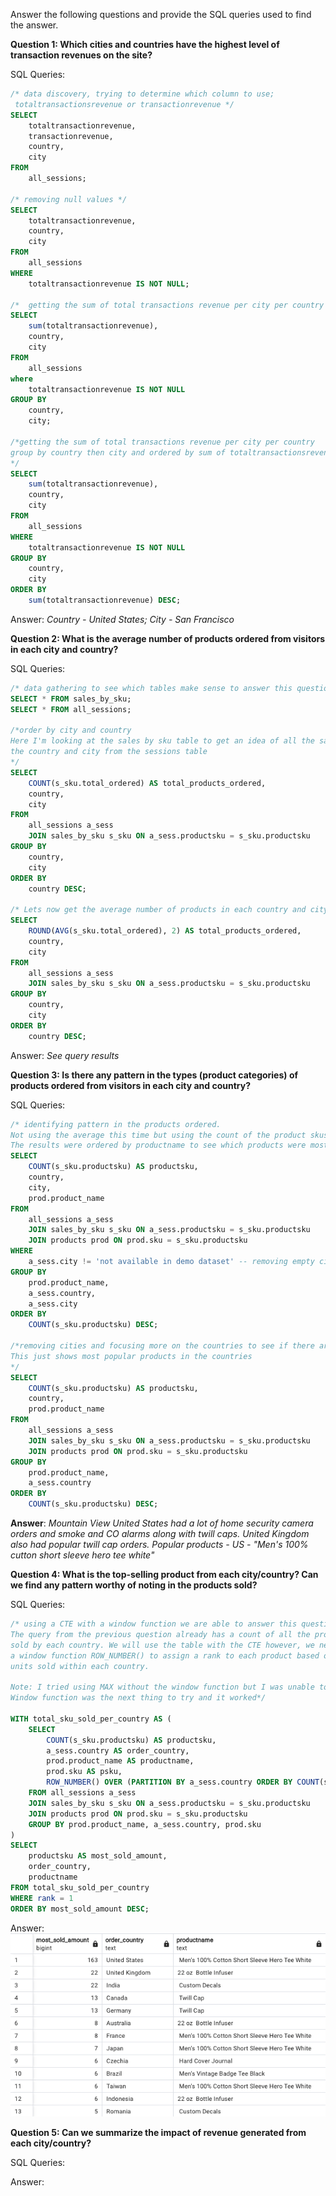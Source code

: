 Answer the following questions and provide the SQL queries used to find the answer.

    
**Question 1: Which cities and countries have the highest level of transaction revenues on the site?**


SQL Queries:

```sql
/* data discovery, trying to determine which column to use;
 totaltransactionsrevenue or transactionrevenue */
SELECT
    totaltransactionrevenue,
    transactionrevenue,
    country,
    city
FROM
    all_sessions;

/* removing null values */
SELECT
    totaltransactionrevenue,
    country,
    city
FROM
    all_sessions
WHERE
    totaltransactionrevenue IS NOT NULL;

/*  getting the sum of total transactions revenue per city per country */
SELECT
    sum(totaltransactionrevenue),
    country,
    city
FROM
    all_sessions
where
    totaltransactionrevenue IS NOT NULL
GROUP BY
    country,
    city;

/*getting the sum of total transactions revenue per city per country 
group by country then city and ordered by sum of totaltransactionsrevenue
*/
SELECT
    sum(totaltransactionrevenue),
    country,
    city
FROM
    all_sessions
WHERE
    totaltransactionrevenue IS NOT NULL
GROUP BY
    country,
    city
ORDER BY
    sum(totaltransactionrevenue) DESC;
```



Answer: *Country - United States; City - San Francisco*




**Question 2: What is the average number of products ordered from visitors in each city and country?**


SQL Queries:
``` sql
/* data gathering to see which tables make sense to answer this question */
SELECT * FROM sales_by_sku;
SELECT * FROM all_sessions;

/*order by city and country
Here I'm looking at the sales by sku table to get an idea of all the sales by SKU then getting
the country and city from the sessions table
*/
SELECT
    COUNT(s_sku.total_ordered) AS total_products_ordered,
    country,
    city
FROM
    all_sessions a_sess
    JOIN sales_by_sku s_sku ON a_sess.productsku = s_sku.productsku
GROUP BY
    country,
    city
ORDER BY
    country DESC;

/* Lets now get the average number of products in each country and city */
SELECT
    ROUND(AVG(s_sku.total_ordered), 2) AS total_products_ordered,
    country,
    city
FROM
    all_sessions a_sess
    JOIN sales_by_sku s_sku ON a_sess.productsku = s_sku.productsku
GROUP BY
    country,
    city
ORDER BY
    country DESC;
```



Answer: *See query results*





**Question 3: Is there any pattern in the types (product categories) of products ordered from visitors in each city and country?**


SQL Queries:
``` sql
/* identifying pattern in the products ordered. 
Not using the average this time but using the count of the product skus and updating query to add product name.
The results were ordered by productname to see which products were most popular in each country and city*/
SELECT
    COUNT(s_sku.productsku) AS productsku,
    country,
    city,
    prod.product_name
FROM
    all_sessions a_sess
    JOIN sales_by_sku s_sku ON a_sess.productsku = s_sku.productsku
    JOIN products prod ON prod.sku = s_sku.productsku
WHERE
    a_sess.city != 'not available in demo dataset' -- removing empty cities
GROUP BY
    prod.product_name,
    a_sess.country,
    a_sess.city
ORDER BY
    COUNT(s_sku.productsku) DESC;

/*removing cities and focusing more on the countries to see if there are any trends.
This just shows most popular products in the countries
*/
SELECT
    COUNT(s_sku.productsku) AS productsku,
    country,
    prod.product_name
FROM
    all_sessions a_sess
    JOIN sales_by_sku s_sku ON a_sess.productsku = s_sku.productsku
    JOIN products prod ON prod.sku = s_sku.productsku
GROUP BY
    prod.product_name,
    a_sess.country
ORDER BY
    COUNT(s_sku.productsku) DESC;
```



**Answer**: *Mountain View United States had a lot of home security camera orders and smoke and CO alarms along with twill caps. United Kingdom also had popular twill cap orders. Popular products - US - "Men's 100% cutton short sleeve hero tee white"*





**Question 4: What is the top-selling product from each city/country? Can we find any pattern worthy of noting in the products sold?**


SQL Queries:
```sql
/* using a CTE with a window function we are able to answer this question.
The query from the previous question already has a count of all the products
sold by each country. We will use the table with the CTE however, we need to use
a window function ROW_NUMBER() to assign a rank to each product based on the number of
units sold within each country.

Note: I tried using MAX without the window function but I was unable to get the name of product.
Window function was the next thing to try and it worked*/

WITH total_sku_sold_per_country AS (
    SELECT
        COUNT(s_sku.productsku) AS productsku,
        a_sess.country AS order_country,
        prod.product_name AS productname,
        prod.sku AS psku,
        ROW_NUMBER() OVER (PARTITION BY a_sess.country ORDER BY COUNT(s_sku.productsku) DESC) AS rank
    FROM all_sessions a_sess
    JOIN sales_by_sku s_sku ON a_sess.productsku = s_sku.productsku
    JOIN products prod ON prod.sku = s_sku.productsku
    GROUP BY prod.product_name, a_sess.country, prod.sku
)
SELECT
    productsku AS most_sold_amount,
    order_country,
    productname
FROM total_sku_sold_per_country
WHERE rank = 1
ORDER BY most_sold_amount DESC;
```



Answer: \
![Alt text](question4_result.png)





**Question 5: Can we summarize the impact of revenue generated from each city/country?**

SQL Queries:



Answer:







